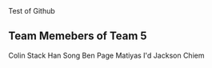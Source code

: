 <html>
  <head> 
    Test of Github 
  </head>
  <body>
    <h2> Team Memebers of Team 5 </h2>
    <ls>
      Colin Stack
      Han Song
      Ben Page
      Matiyas I'd
      Jackson Chiem
    </ls>
  </body>
</html>
